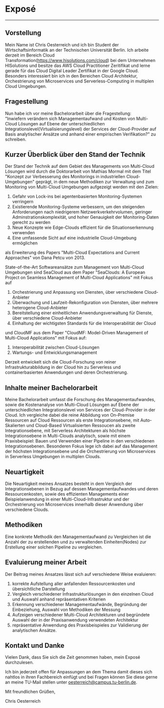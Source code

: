 # Exposé
---------------

## Vorstellung
Mein Name ist Chris Oesterreich und ich bin Student der Wirtschaftsinformatik an der Technischen Universität Berlin. Ich arbeite derzeit im Bereich Cloud Transformation(https://www.hisolutions.com/cloud) bei dem Unternehmen HISolutions und besitze das AWS Cloud Practitioner Zeritifikat und lerne gerade für das Cloud Digital Leader Zertifikat in der Google Cloud. Besonders interessiert bin ich in den Bereichen Cloud Architektur, Orchestrierung von Microservices und Serverless-Computing in multiplen Cloud Umgebungen.

## Fragestellung
Nun habe ich vor meine Bachelorarbeit über die Fragestellung: 	
"Inwiefern verändern sich Managementaufwand und Kosten von Multi-Cloud Lösungen auf Ebene der unterschiedlichen Integrationslevel(Virtualisierungslevel) der Services der Cloud-Provider auf Basis analytischer Ansätze und anhand einer empirischen Verifikation?"
zu schreiben.

## Kurzer Überblick über den Stand der Technik
Der Stand der Technik auf dem Gebiet des Managements von Multi-Cloud Lösungen wird durch die Doktorarbeit von Mathias Mormal mit dem Titel "Konzept zur Verbesserung des Monitorings in industriellen Cloud-Umgebungen" geprägt, in dem neue Methodiken zur Verwaltung und zum Monitoring von Multi-Cloud Umgebungen aufgezeigt werden mit den Zielen:
<ol>
<li>Gefahr von Lock-ins bei agentenbasierten Monitoring-Systemen verringern</li>
<li>Existierende Monitoring-Systeme verbessern, um den steigenden Anforderungen nach niedrigerem Netzwerkverkehrvolumen, geringer Adminstrationskomplexität, und hoher Genauigkeit der Monitoring-Daten gerecht zu werden</li>
<li>Neue Konzepte wie Edge-Clouds effizient für die Situationserkennung verwenden</li>
<li>Eine umfassende Sicht auf eine industrielle Cloud-Umgebung ermöglichen</li>
</ol>
als Erweiterung des Papers "Multi-Cloud Expectations and Current Approaches" von Dana Petcu von 2013. 

State-of-the-Art Softwareansätze zum Management von Multi-Cloud Umgebungen sind SeaCloud aus dem Paper "SeaClouds: A European Project on Seamless
Management of Multi-Cloud Applications" mit Fokus auf 
<ol>
<li>Orchestrierung und Anpassung von Diensten, über verschiedene Cloud-Anbieter</li>
<li>Überwachung und Laufzeit-Rekonfiguration von Diensten, über mehrere heterogene Cloud-Anbieter</li>
<li>Bereitstellung einer einheitlichen Anwendungsverwaltung für Dienste, über verschiedene Cloud-Anbieter </li>
<li>Einhaltung der wichtigsten Standards für die Interoperabilität der Cloud </li>
</ol>
und CloudMF aus dem Paper "CloudMF: Model-Driven Management of Multi-Cloud
Applications" mit Fokus auf:

<ol>
<li>Interoperabilität zwischen Cloud-Lösungen </li>
<li>Wartungs- und Entwicklungsmanagement</li>
</ol>
Derzeit entwickelt sich die Cloud-Forschung von reiner Infrastrukturabbildung in der Cloud hin zu Serverless und containerbasierten Anwendungen und deren Orchestrierung. 

## Inhalte meiner Bachelorarbeit
Meine Bachelorarbeit umfasst die Forschung des Managementaufwandes, sowie die Kostenanalyse von Multi-Cloud Lösungen auf Ebene der unterschiedlichen Integrationslevel von Services der Cloud-Provider in der Cloud. Ich vergleiche dabei die reine Abbildung von On-Premise Ressourcen auf Cloud Ressourcen als erste Integrationsebene, mit Auto-Skalierten und Cloud-Based Virtualisierten Ressoucen als zweite Integrationsebene, mit Serverless Architekturen als höchste Integrationsebene in Multi-Clouds analytisch, sowie mit einem Praxisbeispiel: Bauen und Verwenden einer Pipeline in den verschiedenen Integrationsebenen. Besonderen Fokus lege ich dabei auf das Management der höchsten Integrationsebene und die Orchestrierung von Microservices in Serverless Umgebungen in multiplen Clouds.

## Neuartigkeit
Die Neuartigkeit meines Ansatzes besteht in dem Vergleich der Integrationsebenen in Bezug auf dessen Managementaufwandes und deren Ressourcenkosten, sowie des effizienten Managements einer Beispielanwendung in einer Multi-Cloud-Infrastruktur und der Orchestrierung von Microservices innerhalb dieser Anwendung über verschiedene Clouds.

## Methodiken


Eine konkrete Methodik den Managementaufwand zu Vergleichen ist die Anzahl der zu erstellenden und zu verwaltenden Einheiten(Nodes) zur Erstellung einer solchen Pipeline zu vergleichen. 

## Evaluierung meiner Arbeit
Der Beitrag meines Ansatzes lässt sich auf verschiedene Weise evaluieren:
<ol>
<li>korrekte Aufstellung aller anfallenden Ressourcenkosten und übersichtliche Darstellung</li>
<li>Vergleich verschiedener Infrastrukturlösungen in den einzelnen Cloud und Auswahl anhand repräsentativen Kriterien</li>
<li>Erkennung verschiedener Managementaufwände, Begründung der Einbeziehung, Auswahl von Methodiken der Messung</li>
<li>Aufzeigen verschiedener Multi-Cloud Architekturen und begründete Auswahl der in der Praxisanwendung verwendeten Architektur</li>
<li>repräsentative Anwendung des Praxisbeispieles zur Validierung der analytischen Ansätze.</li>
</ol>

## Kontakt und Danke
Vielen Dank, dass Sie sich die Zeit genommen haben, mein Exposé durchzulesen.

Ich bin jederzeit offen für Anpassungen an dem Thema damit dieses sich nahtlos in ihren Fachbereich einfügt und bei Fragen können Sie diese gerne an meine TU-Mail stellen unter oesterreich@campus.tu-berlin.de.

Mit freundlichen Grüßen,

Chris Oesterreich